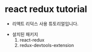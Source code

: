 # react redux tutorial

-   리액트 리덕스 사용 튜토리얼입니다.

*   설치된 패키지
    1. react-redux
    2. redux-devtools-extension
